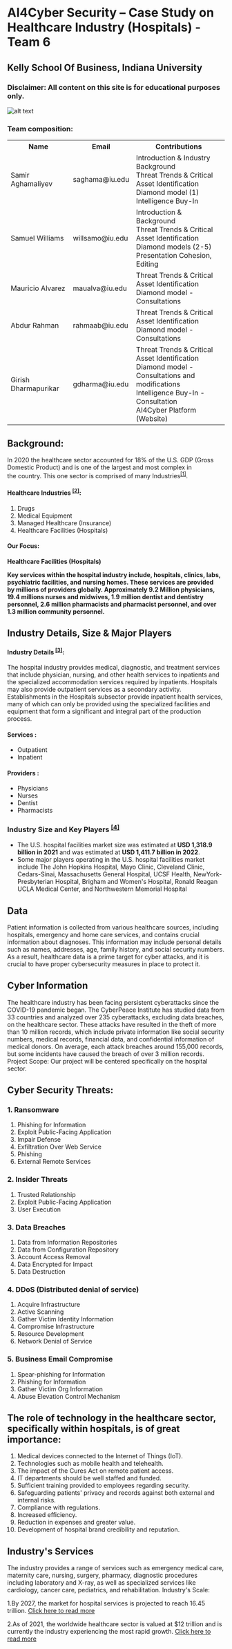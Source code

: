 # AI4Cyber Security – Case Study on Healthcare Industry (Hospitals) - Team 6
## Kelly School Of Business, Indiana University
### Disclaimer: All content on this site is for educational purposes only.
![alt text](https://itbrief.com.au/uploads/story/2022/08/09/GettyImages-1201872205.webp "Healthcare Industry IT Systems")
### Team composition:
<table style="width:100%">
     <tr>
     <th>Name</th>
     <th>Email</th>
     <th>Contributions</th>
    </tr>
     <tr>
     <td>Samir Aghamaliyev</td>
     <td>saghama@iu.edu</td>
     <td>Introduction & Industry Background <br>Threat Trends & Critical Asset Identification<br>Diamond model (1)<br>Intelligence Buy-In</td>
    </tr>
     <tr>
     <td>Samuel Williams</td>
     <td>willsamo@iu.edu	</td>
     <td>Introduction & Background<br>Threat Trends & Critical Asset Identification<br>Diamond models (2-5)<br>Presentation Cohesion, Editing
     </td>
    </tr>
     <tr>
     <td>Mauricio Alvarez</td>
     <td>maualva@iu.edu</td>
     <td>Threat Trends & Critical Asset Identification<br>Diamond model - Consultations</td>
    </tr>
     <tr>
     <td>Abdur Rahman</td>
     <td>rahmaab@iu.edu</td>
     <td>Threat Trends & Critical Asset Identification<br>Diamond model - Consultations </td>
    </tr>    
     <tr>
     <td>Girish Dharmapurikar</td>
     <td>gdharma@iu.edu</td>
     <td>Threat Trends & Critical Asset Identification<br>Diamond model - Consultations and modifications <br>Intelligence Buy-In - Consultation <br>AI4Cyber Platform (Website)</td>
    </tr>
</table>

## Background:
In 2020 the healthcare sector accounted for 18% of the U.S. GDP (Gross Domestic Product) and is one of the largest and most complex in the country. This one sector is comprised of many Industries<sup id="cite_ref-1" class="reference"><a href="https://www.futurelearn.com/info/blog/explore-the-healthcare-industry">&#91;1&#93;</a></sup>.

#### <B>Healthcare Industries</B> <sup id="cite_ref-2" class="reference"><a href="https://www.investopedia.com/terms/h/health_care_sector.asp#:~:text=The%20healthcare%20sector%20consists%20of,provision%20of%20healthcare%20to%20patients.">&#91;2&#93;</a></sup>:
<ol>
<li>Drugs</li>
<li>Medical Equipment</li>
<li>Managed Healthcare (Insurance)</li>
<li>Healthcare Facilities (Hospitals)</li>     
</ol>

#### <B>Our Focus</B>:
<B>Healthcare Facilities (Hospitals) </B>

__Key services within the hospital industry include, hospitals, clinics, labs, psychiatric facilities, and nursing homes. These services are provided by millions of providers globally. Approximately 9.2 Million physicians, 19.4 millions nurses and midwives, 1.9 million dentist and dentistry personnel, 2.6 million pharmacists and pharmacist personnel, and over 1.3 million community personnel.__

## Industry Details, Size & Major Players

#### <B>Industry Details</B> <sup id="cite_ref-3" class="reference"><a href="https://www.bls.gov/iag/tgs/iag622.htm#:~:text=The%20hospitals%20subsector%20is%20part,accommodation%20services%20required%20by%20inpatients">&#91;3&#93;</a></sup>:
The hospital industry provides medical, diagnostic, and treatment services that include physician, nursing, and other health services to inpatients and the specialized accommodation services required by inpatients. Hospitals may also provide outpatient services as a secondary activity. Establishments in the Hospitals subsector provide inpatient health services, many of which can only be provided using the specialized facilities and equipment that form a significant and integral part of the production process.

#### <B> Services </B>:
<ul>
<li>Outpatient</li>
<li>Inpatient</li>
</ul>

#### <B> Providers </B>:
<ul>
<li>Physicians</li>
<li>Nurses</li>
<li>Dentist</li>
<li>Pharmacists</li>
</ul>

### <B> Industry Size and Key Players </B> <sup id="cite_ref-4" class="reference"><a href="https://www.grandviewresearch.com/industry-analysis/us-hospital-facilities-market">&#91;4&#93;</a></sup>
<ul>
<li>The U.S. hospital facilities market size was estimated at <B>USD 1,318.9 billion in 2021</B> and was estimated at <B>USD 1,411.7 billion in 2022</B>.</li> 
<li>Some major players operating in the U.S. hospital facilities market include The John Hopkins Hospital, Mayo Clinic, Cleveland Clinic, Cedars-Sinai, Massachusetts General Hospital, UCSF Health, NewYork-Presbyterian Hospital, Brigham and Women's Hospital, Ronald Reagan UCLA Medical Center, and Northwestern Memorial Hospital</li>
</ul>

## Data
Patient information is collected from various healthcare sources, including hospitals, emergency and home care services, and contains crucial information about diagnoses. This information may include personal details such as names, addresses, age, family history, and social security numbers. As a result, healthcare data is a prime target for cyber attacks, and it is crucial to have proper cybersecurity measures in place to protect it.

## Cyber Information
The healthcare industry has been facing persistent cyberattacks since the COVID-19 pandemic began. The CyberPeace Institute has studied data from 33 countries and analyzed over 235 cyberattacks, excluding data breaches, on the healthcare sector. These attacks have resulted in the theft of more than 10 million records, which include private information like social security numbers, medical records, financial data, and confidential information of medical donors. On average, each attack breaches around 155,000 records, but some incidents have caused the breach of over 3 million records.
Project Scope: Our project will be centered specifically on the hospital sector.

## Cyber Security Threats:

### 1.	Ransomware
1. Phishing for Information
2. Exploit Public-Facing Application
3. Impair Defense
4. Exfiltration Over Web Service
5. Phishing
6. External Remote Services

### 2.	Insider Threats
1. Trusted Relationship
2. Exploit Public-Facing Application
3. User Execution

### 3.	Data Breaches
1.  Data from Information Repositories
2.  Data from Configuration Repository
3.  Account Access Removal
4.  Data Encrypted for Impact
5.  Data Destruction

### 4.	DDoS (Distributed denial of service)
1. Acquire Infrastructure
2. Active Scanning
3. Gather Victim Identity Information
4. Compromise Infrastructure
5. Resource Development
6. Network Denial of Service

### 5.	Business Email Compromise
1. Spear-phishing for Information
2. Phishing for Information
3. Gather Victim Org Information
4. Abuse Elevation Control Mechanism
 
## The role of technology in the healthcare sector, specifically within hospitals, is of great importance: 

1. Medical devices connected to the Internet of Things (IoT).
2. Technologies such as mobile health and telehealth.
3. The impact of the Cures Act on remote patient access.
4. IT departments should be well staffed and funded.
5. Sufficient training provided to employees regarding security.
6. Safeguarding patients' privacy and records against both external and internal risks.
7. Compliance with regulations.
8. Increased efficiency.
9. Reduction in expenses and greater value.
10. Development of hospital brand credibility and reputation.

## Industry's Services
The industry provides a range of services such as emergency medical care, maternity care, nursing, surgery, pharmacy, diagnostic procedures including laboratory and X-ray, as well as specialized services like cardiology, cancer care, pediatrics, and rehabilitation.
 Industry's Scale:

1.By 2027, the market for hospital services is projected to reach 16.45 trillion.
[Click here to read more](https://www.biospace.com/article/hospital-services-market-size-to-hit-us-16-45-trillion-by-2027/#:~:text=According%20to%20Precedence%20Research%2C%20the,8.2%25%20from%202020%20to%202027)

2.As of 2021, the worldwide healthcare sector is valued at $12 trillion and is currently the industry experiencing the most rapid growth.
[Click here to read more](https://www.zippia.com/advice/us-healthcare-industry-statistics/)
